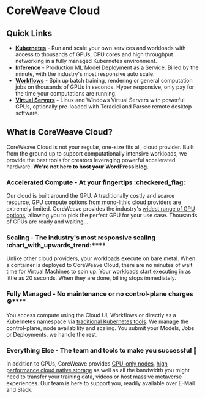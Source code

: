 # CoreWeave Cloud

## Quick Links

* [**Kubernetes**](../coreweave-kubernetes/getting-started.md) - Run and scale your own services and workloads with access to thousands of GPUs, CPU cores and high throughput networking in a fully managed Kubernetes environment.
* [**Inference**](../compass/online-inference.md#introduction) - Production ML Model Deployment as a Service. Billed by the minute, with the industry's most responsive auto scale.
* [**Workflows**](../workflows/argo.md#introduction) - Spin up batch training, rendering or general computation jobs on thousands of GPUs in seconds. Hyper responsive, only pay for the time your computations are running.
* [**Virtual Servers**](../virtual-servers/getting-started.md) **-** Linux and Windows Virtual Servers with powerful GPUs, optionally pre-loaded with Teradici and Parsec remote desktop software.

## What is CoreWeave Cloud?

CoreWeave Cloud is not your regular, one-size fits all, cloud provider. Built from the ground up to support computationally intensive workloads, we provide the best tools for creators leveraging powerful accelerated hardware. **We're not here to host your WordPress blog.**

### Accelerated Compute - At your fingertips :checkered\_flag:

Our cloud is built around the GPU. A traditionally costly and scarce resource, GPU compute options from mono-lithic cloud providers are extremely limited. CoreWeave provides the industry's [widest range of GPU options](https://www.coreweave.com/pricing), allowing you to pick the perfect GPU for your use case. Thousands of GPUs are ready and waiting...

### **Scaling - The industry's most responsive scaling** :chart\_with\_upwards\_trend:****

Unlike other cloud providers, your workloads execute on bare metal. When a container is deployed to CoreWeave Cloud, there are no minutes of wait time for Virtual Machines to spin up. Your workloads start executing in as little as 20 seconds. When they are done, billing stops immediately.

### **Fully Managed - No maintenance or no control-plane charges** :gear:****

You access compute using the Cloud UI, Workflows or directly as a Kubernetes namespace via [traditional Kubernetes tools](../coreweave-kubernetes/getting-started.md#install-kubernetes-command-line-tools). We manage the control-plane, node availability and scaling. You submit your Models, Jobs or Deployments, we handle the rest.

### Everything Else - The team and tools to make you successful :tada:

In addition to GPUs, CoreWeave provides [CPU-only nodes](../coreweave-kubernetes/node-types.md#cpu-availability), [high performance cloud native storage](storage/storage.md) as well as all the bandwidth you might need to transfer your training data, videos or host massive metaverse experiences. Our team is here to support you, readily available over E-Mail and Slack.
